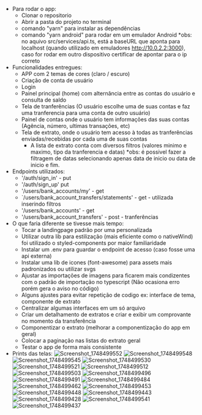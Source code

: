 - Para rodar o app:
    - Clonar o repositorio
    - Abrir a pasta do projeto no terminal
    - comando "yarn" para instalar as dependências
    - comando "yarn android" para rodar em um emulador Android
    *obs: no aquivo src/services/api.ts, está a baseURL que aponta para localhost (quando utilizado em emuladores http://10.0.2.2:3000), caso for rodar em outro dispositivo certificar de apontar para o ip correto
- Funcionalidades entregues:
    - APP com 2 temas de cores (claro / escuro)
    - Criação de conta de usuário
    - Login
    - Painel principal (home) com alternância entre as contas do usuário e consulta de saldo
    - Tela de tranferências (O usuário escolhe uma de suas contas e faz uma tranferencia para uma conta de outro usuário)
    - Painel de contas onde o usuário tem informações das suas contas (Agência, número, ultimas transações, etc)
    - Tela de extrato, onde o usuário tem acesso à todas as tranferências enviadas/recebidas por cada uma de suas contas
      - A lista de extrato conta com diversos filtros (valores minimo e maximo, tipo da tranferencia e datas)
            *obs: é possivel fazer a filtragem de datas selecionando apenas data de inicio ou data de inicio e fim.
- Endpoints utilizados:
    - '/auth/sign_in' - put
    - '/auth/sign_up' put 
    - '/users/bank_accounts/my' - get
    - `/users/bank_account_transfers/statements' - get - utilizada inserindo filtros
    - '/users/bank_accounts' - get
    - '/users/bank_account_transfers' - post - tranferências
- O que faria diferente se tivesse mais tempo:
    - Tocar a landingpage padrão por uma personalizada
    - Utilizar outra lib para estilização (mais eficiente como o nativeWind) foi utilizado o styled-components por maior familiaridade
    - Instalar um .env para guardar o endpoint de acesso (caso fosse uma api externa)
    - Instalar uma lib de icones (font-awesome) para assets mais padronizados ou utilizar svgs
    - Ajustar as importações de imagens para ficarem mais condizentes com o padrão de importação no typescript (Não ocasiona erro porém gera o aviso no código)
    - Alguns ajustes para evitar repetição de codigo ex: interface de tema, componente de extrato
    - Centralizar algumas interfaces em um só arquivo
    - Criar um detalhamento de extratos e criar e exibir um comprovante no momento da transferência
    - Componentizar o extrato (melhorar a componentização do app em geral)
    - Colocar a paginação nas listas do extrato geral
    - Testar o app de forma mais consistente
- Prints das telas:
![Screenshot_1748499552](https://github.com/user-attachments/assets/dcccabb7-8b46-4699-be03-657e3c1b15c8)
![Screenshot_1748499548](https://github.com/user-attachments/assets/53c56ea1-2126-4ddd-af76-7d8ebc3f427d)
![Screenshot_1748499545](https://github.com/user-attachments/assets/6542de43-6a07-4dc5-a480-9c3ca8c5f431)
![Screenshot_1748499530](https://github.com/user-attachments/assets/b12cfd33-61be-4537-8ab1-a76251ebba18)
![Screenshot_1748499521](https://github.com/user-attachments/assets/e038749c-1104-4424-a089-7afc25ea30aa)
![Screenshot_1748499512](https://github.com/user-attachments/assets/8f0a260e-b7cd-436d-8bc4-c3d6fb9e871a)
![Screenshot_1748499503](https://github.com/user-attachments/assets/e89a5606-42a0-4a66-b1f4-1f5f5ca99ef8)
![Screenshot_1748499496](https://github.com/user-attachments/assets/6205592f-8d25-42a7-94fa-80303cff61c4)
![Screenshot_1748499491](https://github.com/user-attachments/assets/2785d4a2-001c-467f-96f6-3cd1b60700ee)
![Screenshot_1748499484](https://github.com/user-attachments/assets/b88e42d9-a8e5-4454-bace-7aa9053d70fc)
![Screenshot_1748499462](https://github.com/user-attachments/assets/c8bcb6b9-0be4-41cb-b66c-19f2865c4d2c)
![Screenshot_1748499453](https://github.com/user-attachments/assets/af9c0e06-ccd0-47a5-aa74-ddb5912c68ed)
![Screenshot_1748499448](https://github.com/user-attachments/assets/558c4ad9-ad06-4224-8509-4685f37e363c)
![Screenshot_1748499443](https://github.com/user-attachments/assets/96a80621-a9c1-455e-98fe-c54014aa8062)
![Screenshot_1748499428](https://github.com/user-attachments/assets/c6f36788-04b4-4443-a55d-b7d8a979d403)
![Screenshot_1748499541](https://github.com/user-attachments/assets/6e9c20a5-cfd7-453f-8f10-4ddfc9cc9a0d)
![Screenshot_1748499437](https://github.com/user-attachments/assets/9fea2b87-aa29-4e0f-b288-033f45527956)
